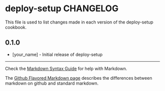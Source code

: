deploy-setup CHANGELOG
======================

This file is used to list changes made in each version of the deploy-setup cookbook.

0.1.0
-----
- [your_name] - Initial release of deploy-setup

- - -
Check the [Markdown Syntax Guide](http://daringfireball.net/projects/markdown/syntax) for help with Markdown.

The [Github Flavored Markdown page](http://github.github.com/github-flavored-markdown/) describes the differences between markdown on github and standard markdown.
